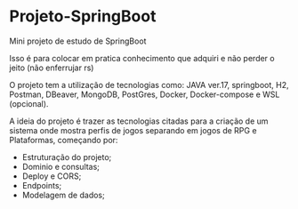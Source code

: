 # Projeto-SpringBoot

Mini projeto de estudo de SpringBoot

Isso é para colocar em pratica conhecimento que adquiri e não perder o jeito
(não enferrujar rs)


O projeto tem a utilização de tecnologias como: JAVA ver.17, springboot, H2, Postman,
DBeaver, MongoDB, PostGres, Docker, Docker-compose e WSL (opcional).

A ideia do projeto é trazer as tecnologias citadas para a criação de um sistema onde mostra perfis 
de jogos separando em jogos de RPG e Plataformas, começando por:
- Estruturação do projeto;
- Dominio e consultas;
- Deploy e CORS;
- Endpoints;
- Modelagem de dados;

